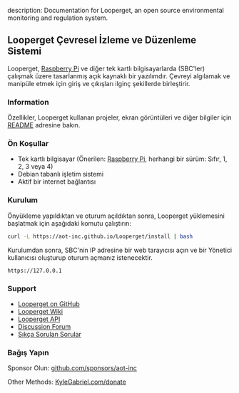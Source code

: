 description: Documentation for Looperget, an open source environmental monitoring and regulation system.

## Looperget Çevresel İzleme ve Düzenleme Sistemi

Looperget, [Raspberry Pi](https://en.wikipedia.org/wiki/Raspberry_Pi) ve diğer tek kartlı bilgisayarlarda (SBC'ler) çalışmak üzere tasarlanmış açık kaynaklı bir yazılımdır. Çevreyi algılamak ve manipüle etmek için giriş ve çıkışları ilginç şekillerde birleştirir.

### Information

Özellikler, Looperget kullanan projeler, ekran görüntüleri ve diğer bilgiler için [README](https://github.com/aot-inc/Looperget#uses) adresine bakın.

### Ön Koşullar

*   Tek kartlı bilgisayar (Önerilen: [Raspberry Pi](https://www.raspberrypi.org/), herhangi bir sürüm: Sıfır, 1, 2, 3 veya 4)
*   Debian tabanlı işletim sistemi
*   Aktif bir internet bağlantısı

### Kurulum

Önyükleme yapıldıktan ve oturum açıldıktan sonra, Looperget yüklemesini başlatmak için aşağıdaki komutu çalıştırın:

```bash
curl -L https://aot-inc.github.io/Looperget/install | bash
```

Kurulumdan sonra, SBC'nin IP adresine bir web tarayıcısı açın ve bir Yönetici kullanıcısı oluşturup oturum açmanız istenecektir.

```
https://127.0.0.1
```

### Support

*   [Looperget on GitHub](https://github.com/aot-inc/Looperget)
*   [Looperget Wiki](https://github.com/aot-inc/Looperget/wiki)
*   [Looperget API](https://aot-inc.github.io/Looperget/looperget-api.html)
*   [Discussion Forum](https://forum.radicaldiy.com)
*   [Sıkça Sorulan Sorular](https://forum.radicaldiy.com/docs?category=23&tags=looperget)

### Bağış Yapın

Sponsor Olun: [github.com/sponsors/aot-inc](https://github.com/sponsors/aot-inc)

Other Methods: [KyleGabriel.com/donate](https://aot-inc.com/donate)
